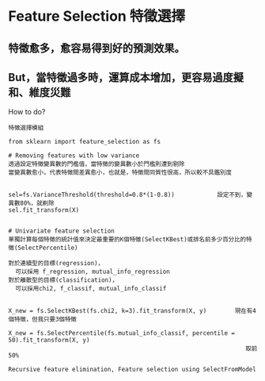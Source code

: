 
# Feature Selection 特徵選擇

 特徵愈多，愈容易得到好的預測效果。
 -----------------------------------
 But，當特徵過多時，運算成本增加，更容易過度擬和、維度災難
 --------------------------------------------------------
 How to do?
 
 
 
    特徵選擇模組
 
    from sklearn import feature_selection as fs
    
    # Removing features with low variance
    透過設定特徵變異數的門檻值，當特徵的變異數小於門檻則遭到剔除
    當變異數愈小，代表特徵間差異愈小，也就是，特徵間同質性很高，所以較不具鑑別度
    
    
    sel=fs.VarianceThreshold(threshold=0.8*(1-0.8))            設定不到，變異數80%，就剃除
    sel.fit_transform(X)
    
    
    # Univariate feature selection
    單獨計算每個特徵的統計值來決定最重要的K個特徵(SelectKBest)或排名前多少百分比的特徵(SelectPercentile)
    
    對於連續型的目標(regression)，
      可以採用 f_regression, mutual_info_regression
    對於離散型的目標(classification)，
      可以採用chi2, f_classif, mutual_info_classif
    
    
    X_new = fs.SelectKBest(fs.chi2, k=3).fit_transform(X, y)        現在有4個特徵，但我只要3個特徵
    
    X_new = fs.SelectPercentile(fs.mutual_info_classif, percentile = 50).fit_transform(X, y)
                                                                       取前 50%
    
    Recursive feature elimination, Feature selection using SelectFromModel
